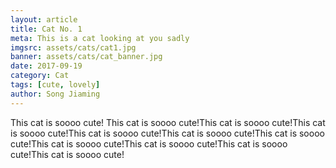 ```yaml
---
layout: article
title: Cat No. 1
meta: This is a cat looking at you sadly
imgsrc: assets/cats/cat1.jpg
banner: assets/cats/cat_banner.jpg
date: 2017-09-19
category: Cat
tags: [cute, lovely]
author: Song Jiaming
---
```


This cat is soooo cute! This cat is soooo cute!This cat is soooo cute!This cat is soooo cute!This cat is soooo cute!This cat is soooo cute!This cat is soooo cute!This cat is soooo cute!This cat is soooo cute!This cat is soooo cute!This cat is soooo cute!